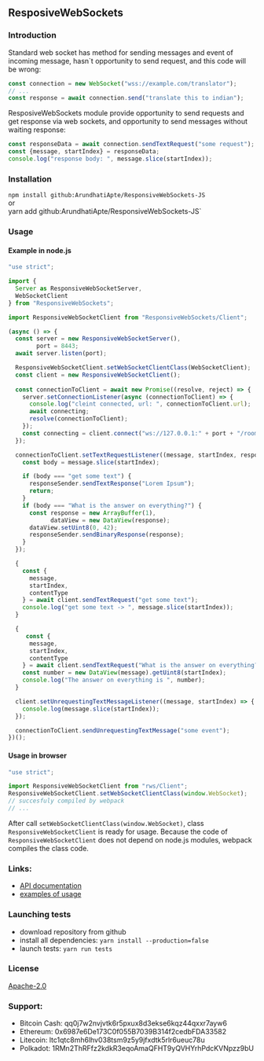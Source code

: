 ## ResposiveWebSockets

### Introduction

Standard web socket has method for sending messages and event of incoming message, hasn`t opportunity to send request,
and this code will be wrong:
```js
const connection = new WebSocket("wss://example.com/translator");
// ...
const response = await connection.send("translate this to indian");
```
ResposiveWebSockets module provide opportunity to send requests and get response via web sockets, and opportunity to send
messages without waiting response:
```js
const responseData = await connection.sendTextRequest("some request");
const {message, startIndex} = responseData;
console.log("response body: ", message.slice(startIndex));
```

### Installation

`npm install github:ArundhatiApte/ResponsiveWebSockets-JS`  
or  
yarn add github:ArundhatiApte/ResponsiveWebSockets-JS`

### Usage

#### Example in node.js

```js
"use strict";

import {
  Server as ResponsiveWebSocketServer,
  WebSocketClient
} from "ResponsiveWebSockets";

import ResponsiveWebSocketClient from "ResponsiveWebSockets/Client";

(async () => {
  const server = new ResponsiveWebSocketServer(),
        port = 8443;
  await server.listen(port);

  ResponsiveWebSocketClient.setWebSocketClientClass(WebSocketClient);
  const client = new ResponsiveWebSocketClient();
  
  const connectionToClient = await new Promise((resolve, reject) => {
    server.setConnectionListener(async (connectionToClient) => {
      console.log("cleint connected, url: ", connectionToClient.url);
      await connecting;
      resolve(connectionToClient);
    });
    const connecting = client.connect("ws://127.0.0.1:" + port + "/room/12345");
  });

  connectionToClient.setTextRequestListener((message, startIndex, responseSender) => {
    const body = message.slice(startIndex);

    if (body === "get some text") {
      responseSender.sendTextResponse("Lorem Ipsum");
      return;
    }
    if (body === "What is the answer on everything?") {
      const response = new ArrayBuffer(1),
            dataView = new DataView(response);
      dataView.setUint8(0, 42);
      responseSender.sendBinaryResponse(response);
    }
  });

  {
    const {
      message,
      startIndex,
      contentType
    } = await client.sendTextRequest("get some text");
    console.log("get some text -> ", message.slice(startIndex));
  }

  {
     const {
      message,
      startIndex,
      contentType
    } = await client.sendTextRequest("What is the answer on everything?");
    const number = new DataView(message).getUint8(startIndex);
    console.log("The answer on everything is ", number);
  }

  client.setUnrequestingTextMessageListener((message, startIndex) => {
    console.log(message.slice(startIndex));
  });

  connectionToClient.sendUnrequestingTextMessage("some event");
})();
```

#### Usage in browser

```js
"use strict";

import ResponsiveWebSocketClient from "rws/Client";
ResponsiveWebSocketClient.setWebSocketClientClass(window.WebSocket);
// succesfuly compiled by webpack
// ...
```

After call `setWebSocketClientClass(window.WebSocket)`, class `ResponsiveWebSocketClient` is ready for usage.
Because the code of `ResponsiveWebSocketClient` does not depend on node.js modules, webpack compiles the class code.

### Links:

- [API documentation](./docs/API.md)
- [examples of usage](./examples)

### Launching tests

- download repository from github
- install all dependencies: `yarn install --production=false`
- launch tests: `yarn run tests`

### License

[Apache-2.0](http://www.apache.org/licenses/LICENSE-2.0)

### Support:

- Bitcoin Cash: qq0j7w2nvjvtk6r5pxux8d3ekse6kqz44qxxr7ayw6
- Ethereum: 0x6987e6De173C0f055B7039B314f2cedbFDA33582
- Litecoin: ltc1qtc8mh6lhv038tsm9z5y9jfxdtk5rlr6ueuc78u
- Polkadot: 1RMn2ThRFfz2kdkR3eqoAmaQFHT9yQVHYrhPdcKVNpzz9bU
